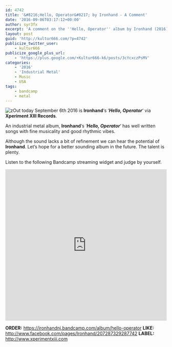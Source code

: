 ```yaml
---
id: 4742
title: '&#8216;Hello, Operator&#8217; by Ironhand - A Comment'
date: '2016-09-06T03:17:12+00:00'
author: syr3fx
excerpt: 'A comment on the ''Hello, Operator'' album by Ironhand (2016).'
layout: post
guid: 'http://kultur666.com/?p=4742'
publicize_twitter_user:
    - kultur666
publicize_google_plus_url:
    - 'https://plus.google.com/+Kultur666-k6/posts/3cYcxczPsMV'
categories:
    - '2016'
    - 'Industrial Metal'
    - Music
    - USA
tags:
    - bandcamp
    - metal
---
```


![z](http://localhost:8080/wp-content/uploads/2016/09/z.jpg?w=680)Out today September 6th 2016 is **Ironhand**‘s ‘***Hello, Operator***‘ via **Xperiment XIII Records**.

An industrial metal album, **Ironhand**‘s ‘***Hello, Operator***‘ has well written songs with fine musicality and good rhythmic vibes.

Although the sound lacks a bit of refinement we can hear the potential of **Ironhand**. Let’s hope for a better sounding album in the future. The talent is plenty.

Listen to the following Bandcamp streaming widget and judge by yourself.

<iframe style="border: 0; width: 100%; height: 472px;" src="https://bandcamp.com/EmbeddedPlayer/album=3457159222/size=large/bgcol=333333/linkcol=e99708/tracklist=false/transparent=true/" seamless></iframe>

**ORDER:** <https://ironhandnj.bandcamp.com/album/hello-operator>
**LIKE:** <http://www.facebook.com/pages/Ironhand/207287329287742>
**LABEL:** <http://www.xperimentxiii.com>